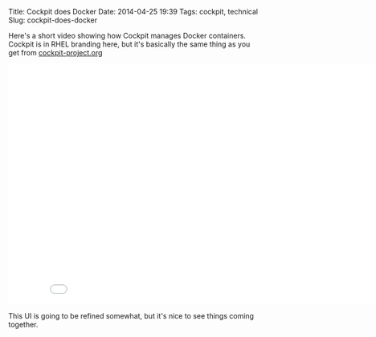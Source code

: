 Title: Cockpit does Docker
Date: 2014-04-25 19:39
Tags: cockpit, technical
Slug: cockpit-does-docker

Here's a short video showing how Cockpit manages Docker containers.
Cockpit is in RHEL branding here, but it's basically the same thing as
you get from [cockpit-project.org][]

<iframe src="//www.youtube.com/embed/5dM4CqIp2s4" allowfullscreen="" frameborder="0" height="480" width="853"></iframe>
  
This UI is going to be refined somewhat, but it's nice to see things
coming together.

  [cockpit-project.org]: http://cockpit-project.org/
